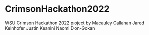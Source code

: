 # CrimsonHackathon2022
WSU Crimson Hackathon 2022 project by Macauley Callahan Jared Kelnhofer Justin Keanini Naomi Dion-Gokan 
